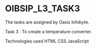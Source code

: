 # OIBSIP_L3_TASK3
The tasks are assigned by Oasis Infobyte.

Task 3 : To create a temperature converter.

Technologies used
HTML
CSS
JavaScript

